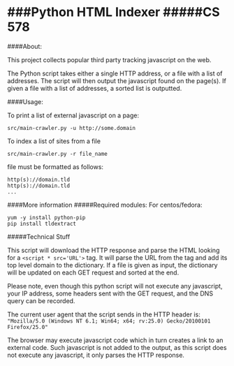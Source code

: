 ###Python HTML Indexer
#####CS 578
===========

####About:

This project collects popular third party tracking javascript on the web.

The Python script takes either a single HTTP address, or a file with a list of addresses. The script will then output the javascript found on the page(s). If given a file with a list of addresses, a sorted list is outputted.

####Usage:

To print a list of external javascript on a page:
```
src/main-crawler.py -u http://some.domain 
```


To index a list of sites from a file
```
src/main-crawler.py -r file_name
```

file must be formatted as follows:
```
http(s)://domain.tld
http(s)://domain.tld
...
```


####More information
#####Required modules:
For centos/fedora:
```
yum -y install python-pip
pip install tldextract
```

#####Technical Stuff

This script will download the HTTP response and parse the HTML looking for a ```<script * src='URL'>``` tag. It will parse the URL from the tag and add its top level domain to the dictionary. 
If a file is given as input, the dictionary will be updated on each GET request and sorted at the end.

Please note, even though this python script will not execute any javascript, your IP address, some headers sent with the GET request, and the DNS query can be recorded.

The current user agent that the script sends in the HTTP header is:  ```"Mozilla/5.0 (Windows NT 6.1; Win64; x64; rv:25.0) Gecko/20100101 Firefox/25.0"```

The browser may execute javascript code which in turn creates a link to an external code. Such javascript is not added to the output, as this script does not execute any javascript, it only parses the HTTP response.
